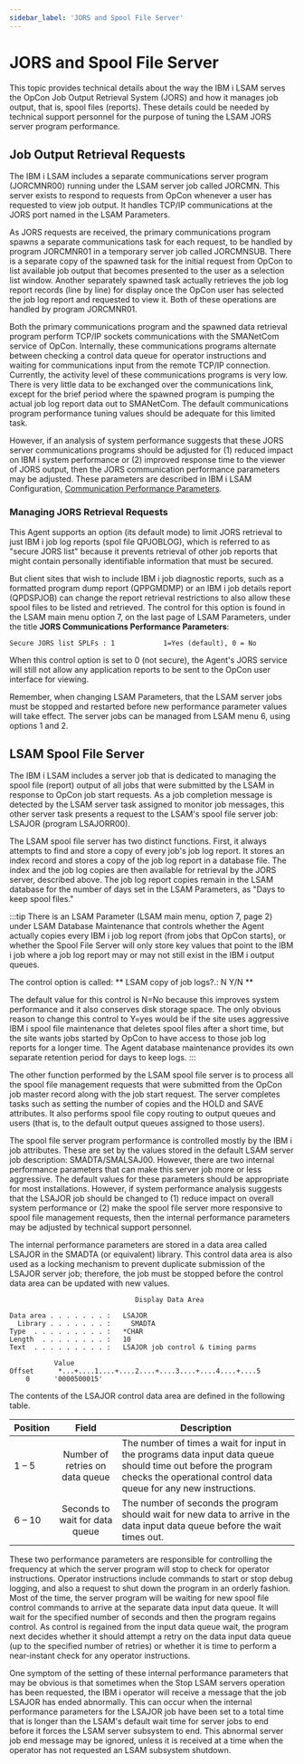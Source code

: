 ```yaml
---
sidebar_label: 'JORS and Spool File Server'
---
```


# JORS and Spool File Server

This topic provides technical details about the way the IBM i LSAM serves the OpCon Job Output Retrieval System (JORS) and how it manages job output, that is, spool files (reports). These details could be needed by technical support personnel for the purpose of tuning the LSAM JORS server program performance.

## Job Output Retrieval Requests

The IBM i LSAM includes a separate communications server program (JORCMNR00) running under the LSAM server job called JORCMN. This server exists to respond to requests from OpCon whenever a user has requested to view job output. It handles TCP/IP communications at the JORS port named in the LSAM Parameters.

As JORS requests are received, the primary communications program spawns a separate communications task for each request, to be handled by program JORCMNR01 in a temporary server job called JORCMNSUB. There is a separate copy of the spawned task for the initial request from OpCon to list available job output that becomes presented to the user as a selection list window. Another separately spawned task actually retrieves the job log report records (line by line) for display once the OpCon user has selected the job log report and requested to view it. Both of these operations are handled by program JORCMNR01.

Both the primary communications program and the spawned data retrieval program perform TCP/IP sockets communications with the SMANetCom service of OpCon. Internally, these communications programs alternate between checking a control data queue for operator instructions and waiting for communications input from the remote TCP/IP connection. Currently, the activity level of these communications programs is very low. There is very little data to be exchanged over the communications link, except for the brief period where the spawned program is pumping the actual job log report data out to SMANetCom. The default communications program performance tuning values should be adequate for this limited task.

However, if an analysis of system performance suggests that these JORS server communications programs should be adjusted for (1) reduced impact on IBM i system performance or (2) improved response time to the viewer of JORS output, then the JORS communication performance parameters may be adjusted. These parameters are described in IBM i LSAM Configuration, [Communication Performance Parameters](../configuration/configuration.md).

### Managing JORS Retrieval Requests

This Agent supports an option (its default mode) to limit JORS retrieval to just IBM i job log reports (spol file QPJOBLOG), which is referred to as "secure JORS list" because it prevents retrieval of other job reports that might contain personally identifiable information that must be secured.

But client sites that wish to include IBM i job diagnostic reports, such as a formatted program dump report (QPPGMDMP) or an IBM i job details report (QPDSPJOB) can change the report retrieval restrictions to also allow these spool files to be listed and retrieved.  The control for this option is found in the LSAM main menu option 7, on the last page of LSAM Parameters, under the title **JORS Communications Performance Parameters**:
```
Secure JORS list SPLFs : 1            1=Yes (default), 0 = No
```

When this control option is set to 0 (not secure), the Agent's JORS service will still not allow any application reports to be sent to the OpCon user interface for viewing.

Remember, when changing LSAM Parameters, that the LSAM server jobs must be stopped and restarted before new performance parameter values will take effect.  The server jobs can be managed from LSAM menu 6, using options 1 and 2.

## LSAM Spool File Server

The IBM i LSAM includes a server job that is dedicated to managing the spool file (report) output of all jobs that were submitted by the LSAM in response to OpCon job start requests. As a job completion message is detected by the LSAM server task assigned to monitor job messages, this other server task presents a request to the LSAM's spool file server job: LSAJOR (program LSAJORR00).

The LSAM spool file server has two distinct functions. First, it always attempts to find and store a copy of every job's job log report. It stores an index record and stores a copy of the job log report in a database file. The index and the job log copies are then available for retrieval by the JORS server, described above. The job log report copies remain in the LSAM database for the number of days set in the LSAM Parameters, as "Days to keep spool files."

:::tip
There is an LSAM Parameter (LSAM main menu, option 7, page 2) under LSAM Database Maintenance that controls whether the Agent actually copies every IBM i job log report (from jobs that OpCon starts), or whether the Spool File Server will only store key values that point to the IBM i job where a job log report may or may not still exist in the IBM i output queues.

The control option is called:  ** LSAM copy of job logs?.: N  Y/N **

The default value for this control is N=No because this improves system performance and it also conserves disk storage space.  The only obvious reason to change this control to Y=yes would be if the site uses aggressive IBM i spool file maintenance that deletes spool files after a short time, but the site wants jobs started by OpCon to have access to those job log reports for a longer time.  The Agent database maintenance provides its own separate retention period for days to keep logs.
:::

The other function performed by the LSAM spool file server is to process all the spool file management requests that were submitted from the OpCon job master record along with the job start request. The server completes tasks such as setting the number of copies and the HOLD and SAVE attributes. It also performs spool file copy routing to output queues and users (that is, to the default output queues assigned to those users).

The spool file server program performance is controlled mostly by the IBM i job attributes. These are set by the values stored in the default LSAM server job description: SMADTA/SMALSAJ00. However, there are two internal performance parameters that can make this server job more or less aggressive. The default values for these parameters should be appropriate for most installations. However, if system performance analysis suggests that the LSAJOR job should be changed to (1) reduce impact on overall system performance or (2) make the spool file server more responsive to spool file management requests, then the internal performance parameters may be adjusted by technical support personnel.

The internal performance parameters are stored in a data area called LSAJOR in the SMADTA (or equivalent) library. This control data area is also used as a locking mechanism to prevent duplicate submission of the LSAJOR server job; therefore, the job must be stopped before the control data area can be updated with new values.
```
                               Display Data Area

Data area . . . . . . . :   LSAJOR
  Library . . . . . . . :     SMADTA
Type  . . . . . . . . . :   *CHAR
Length  . . . . . . . . :   10
Text  . . . . . . . . . :   LSAJOR job control & timing parms

           Value
Offset      *...+....1....+....2....+....3....+....4....+....5
    0      '0000500015'   
```
The contents of the LSAJOR control data area are defined in the following table.

| Position | Field | Description |
| -------- | :---: | ----------- |
|1 – 5|Number of retries on data queue|The number of times a wait for input in the programs data input data queue should time out before the program checks the operational control data queue for any new instructions.|
|6 – 10|Seconds to wait for data queue|The number of seconds the program should wait for new data to arrive in the data input data queue before the wait times out.|

These two performance parameters are responsible for controlling the frequency at which the server program will stop to check for operator instructions. Operator instructions include commands to start or stop debug logging, and also a request to shut down the program in an orderly fashion. Most of the time, the server program will be waiting for new spool file control commands to arrive at the separate data input data queue. It will wait for the specified number of seconds and then the program regains control. As control is regained from the input data queue wait, the program next decides whether it should attempt a retry on the data input data queue (up to the specified number of retries) or whether it is time to perform a near-instant check for any operator instructions.

One symptom of the setting of these internal performance parameters that may be obvious is that sometimes when the Stop LSAM servers operation has been requested, the IBM i operator will receive a message that the job LSAJOR has ended abnormally. This can occur when the internal performance parameters for the LSAJOR job have been set to a total time that is longer than the LSAM's default wait time for server jobs to end before it forces the LSAM server subsystem to end. This abnormal server job end message may be ignored, unless it is received at a time when the operator has not requested an LSAM subsystem shutdown.